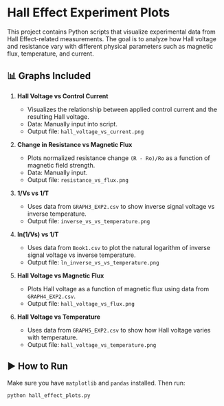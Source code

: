 # Hall Effect Experiment Plots

This project contains Python scripts that visualize experimental data from Hall Effect-related measurements. The goal is to analyze how Hall voltage and resistance vary with different physical parameters such as magnetic flux, temperature, and current.

## 📊 Graphs Included

1. **Hall Voltage vs Control Current**  
   - Visualizes the relationship between applied control current and the resulting Hall voltage.
   - Data: Manually input into script.
   - Output file: `hall_voltage_vs_current.png`

2. **Change in Resistance vs Magnetic Flux**  
   - Plots normalized resistance change `(R - Ro)/Ro` as a function of magnetic field strength.
   - Data: Manually input.
   - Output file: `resistance_vs_flux.png`

3. **1/Vs vs 1/T**  
   - Uses data from `GRAPH3_EXP2.csv` to show inverse signal voltage vs inverse temperature.
   - Output file: `inverse_vs_vs_temperature.png`

4. **ln(1/Vs) vs 1/T**  
   - Uses data from `Book1.csv` to plot the natural logarithm of inverse signal voltage vs inverse temperature.
   - Output file: `ln_inverse_vs_vs_temperature.png`

5. **Hall Voltage vs Magnetic Flux**  
   - Plots Hall voltage as a function of magnetic flux using data from `GRAPH4_EXP2.csv`.
   - Output file: `hall_voltage_vs_flux.png`

6. **Hall Voltage vs Temperature**  
   - Uses data from `GRAPH5_EXP2.csv` to show how Hall voltage varies with temperature.
   - Output file: `hall_voltage_vs_temperature.png`
     
## ▶️ How to Run

Make sure you have `matplotlib` and `pandas` installed. Then run:

```bash
python hall_effect_plots.py
